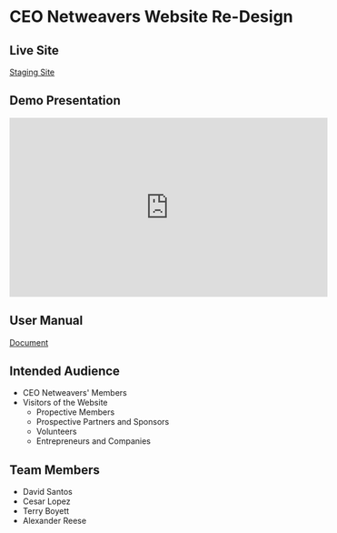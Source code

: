 # CEO Netweavers Website Re-Design

## Live Site
[Staging Site](https://ksu-teama.ceonetweavers.org/)

## Demo Presentation 

<iframe width="560" height="315" src="https://www.youtube.com/embed/oKyG1nWM7MQ" title="YouTube video player" frameborder="0" allow="accelerometer; autoplay; clipboard-write; encrypted-media; gyroscope; picture-in-picture" allowfullscreen></iframe>

## User Manual
[Document](https://github.com/crlspe/capstone/blob/main/docs/user_guide.pdf)

## Intended Audience
- CEO Netweavers' Members 
- Visitors of the Website
  - Propective Members
  - Prospective Partners and Sponsors 
  - Volunteers
  - Entrepreneurs and Companies 

## Team Members 
- David Santos
- Cesar Lopez 
- Terry Boyett
- Alexander Reese

